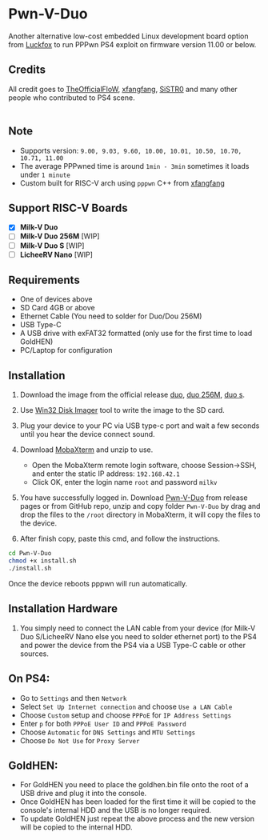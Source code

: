 # Pwn-V-Duo
Another alternative low-cost embedded Linux development board option 
from <a href=https://github.com/0x1iii1ii/PPPwn-Luckfox>Luckfox</a> to run 
PPPwn PS4 exploit on firmware version 11.00 or below.

## Credits

All credit goes to <a href=https://github.com/TheOfficialFloW>TheOfficialFloW</a>, <a href=https://github.com/xfangfang>xfangfang</a>, <a href=https://github.com/SiSTR0>SiSTR0</a> and many other people who contributed to PS4 scene.<br><br>

## Note

- Supports version: `9.00, 9.03, 9.60, 10.00, 10.01, 10.50, 10.70, 10.71, 11.00`
- The average PPPwned time is around `1min - 3min` sometimes it loads under `1 minute`
- Custom built for RISC-V arch using `pppwn` C++ from <a href=https://github.com/xfangfang/PPPwn_cpp>xfangfang</a> <be>

## Support RISC-V Boards

- [x] <b>Milk-V Duo</b><br>
- [ ] <b>Milk-V Duo 256M</b> [WIP] <br>
- [ ] <b>Milk-V Duo S</b> [WIP] <br>
- [ ] <b>LicheeRV Nano</b> [WIP] <br>

## Requirements

- One of devices above
- SD Card 4GB or above
- Ethernet Cable (You need to solder for Duo/Dou 256M)
- USB Type-C
- A USB drive with exFAT32 formatted (only use for the first time to load GoldHEN)
- PC/Laptop for configuration


## Installation

1. Download the image from the official release [duo](https://github.com/milkv-duo/duo-buildroot-sdk/releases/download/v1.1.4/arduino-milkv-duo-sd-v1.1.4.img.zip), [duo 256M](arduino-milkv-duo256m-sd-v1.1.4.img.zip), [duo s](arduino-milkv-duos-sd-v1.1.4.img.zip).

2. Use [Win32 Disk Imager](https://sourceforge.net/projects/win32diskimager/) tool to write the image to the SD card.
3. Plug your device to your PC via USB type-c port and wait a few seconds until you hear the device connect sound.
4. Download <a href=https://drive.google.com/file/d/1pLikKXgdJNWqmylq8UYwXPDGaEDfxjNG>MobaXterm</a> and unzip to use.
    - Open the MobaXterm remote login software, choose Session->SSH, and enter the static IP address: `192.168.42.1`<br>
    - Click OK, enter the login name `root` and password `milkv`
5. You have successfully logged in. Download <a href=https://github.com/0x1iii1ii/Pwn-V-Duo/releases/download/1.0.0/Pwn-V-Duo-v1.0.0.zip>Pwn-V-Duo</a> from release pages or from GitHub repo, unzip and copy folder `Pwn-V-Duo` by drag and drop the files to the `/root` directory in MobaXterm, it will copy the files to the device. <be>
6. After finish copy, paste this cmd, and follow the instructions.

```sh
cd Pwn-V-Duo
chmod +x install.sh
./install.sh
```
Once the device reboots pppwn will run automatically.<be>

## Installation Hardware

1. You simply need to connect the LAN cable from your device (for Milk-V Duo S/LicheeRV Nano else you need to solder ethernet port)
to the PS4 and power the device from the PS4 via a USB Type-C cable or other sources.

## On PS4:<br>

- Go to `Settings` and then `Network`<br>
- Select `Set Up Internet connection` and choose `Use a LAN Cable`<br>
- Choose `Custom` setup and choose `PPPoE` for `IP Address Settings`<br>
- Enter `p` for both `PPPoE User ID` and `PPPoE Password`<br>
- Choose `Automatic` for `DNS Settings` and `MTU Settings`<br>
- Choose `Do Not Use` for `Proxy Server`<br>

## GoldHEN:<br>

- For GoldHEN you need to place the goldhen.bin file onto the root of a USB drive and plug it into the console.<br>
- Once GoldHEN has been loaded for the first time it will be copied to the console's internal HDD and the USB is no longer required.<br>
- To update GoldHEN just repeat the above process and the new version will be copied to the internal HDD. <be>
